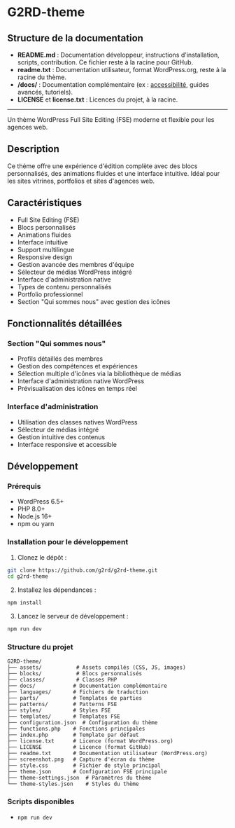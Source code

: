 # G2RD-theme

## Structure de la documentation

- **README.md** : Documentation développeur, instructions d'installation, scripts, contribution. Ce fichier reste à la racine pour GitHub.
- **readme.txt** : Documentation utilisateur, format WordPress.org, reste à la racine du thème.
- **/docs/** : Documentation complémentaire (ex : [accessibilité](docs/accessibility.md), guides avancés, tutoriels).
- **LICENSE** et **license.txt** : Licences du projet, à la racine.

---

Un thème WordPress Full Site Editing (FSE) moderne et flexible pour les agences web.

## Description

Ce thème offre une expérience d'édition complète avec des blocs personnalisés, des animations fluides et une interface intuitive. Idéal pour les sites vitrines, portfolios et sites d'agences web.

## Caractéristiques

- Full Site Editing (FSE)
- Blocs personnalisés
- Animations fluides
- Interface intuitive
- Support multilingue
- Responsive design
- Gestion avancée des membres d'équipe
- Sélecteur de médias WordPress intégré
- Interface d'administration native
- Types de contenu personnalisés
- Portfolio professionnel
- Section "Qui sommes nous" avec gestion des icônes

## Fonctionnalités détaillées

### Section "Qui sommes nous"

- Profils détaillés des membres
- Gestion des compétences et expériences
- Sélection multiple d'icônes via la bibliothèque de médias
- Interface d'administration native WordPress
- Prévisualisation des icônes en temps réel

### Interface d'administration

- Utilisation des classes natives WordPress
- Sélecteur de médias intégré
- Gestion intuitive des contenus
- Interface responsive et accessible

## Développement

### Prérequis

- WordPress 6.5+
- PHP 8.0+
- Node.js 16+
- npm ou yarn

### Installation pour le développement

1. Clonez le dépôt :

```bash
git clone https://github.com/g2rd/g2rd-theme.git
cd g2rd-theme
```

2. Installez les dépendances :

```bash
npm install
```

3. Lancez le serveur de développement :

```bash
npm run dev
```

### Structure du projet

```
G2RD-theme/
├── assets/           # Assets compilés (CSS, JS, images)
├── blocks/           # Blocs personnalisés
├── classes/          # Classes PHP
├── docs/            # Documentation complémentaire
├── languages/       # Fichiers de traduction
├── parts/           # Templates de parties
├── patterns/        # Patterns FSE
├── styles/          # Styles FSE
├── templates/       # Templates FSE
├── configuration.json  # Configuration du thème
├── functions.php    # Fonctions principales
├── index.php        # Template par défaut
├── license.txt      # Licence (format WordPress.org)
├── LICENSE          # Licence (format GitHub)
├── readme.txt       # Documentation utilisateur (WordPress.org)
├── screenshot.png   # Capture d'écran du thème
├── style.css        # Fichier de style principal
├── theme.json       # Configuration FSE principale
├── theme-settings.json  # Paramètres du thème
└── theme-styles.json    # Styles du thème
```

### Scripts disponibles

- `npm run dev`
